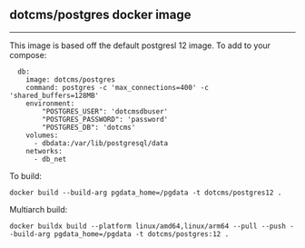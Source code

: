 ## dotcms/postgres docker image
---
This image is based off the default postgresl 12 image.  To add to your compose:

```
  db:
    image: dotcms/postgres
    command: postgres -c 'max_connections=400' -c 'shared_buffers=128MB'
    environment:
        "POSTGRES_USER": 'dotcmsdbuser'
        "POSTGRES_PASSWORD": 'password'
        "POSTGRES_DB": 'dotcms'
    volumes:
      - dbdata:/var/lib/postgresql/data
    networks:
      - db_net
```


To build:
```
docker build --build-arg pgdata_home=/pgdata -t dotcms/postgres12 .
```

Multiarch build:
```
docker buildx build --platform linux/amd64,linux/arm64 --pull --push --build-arg pgdata_home=/pgdata -t dotcms/postgres:12 .

```


